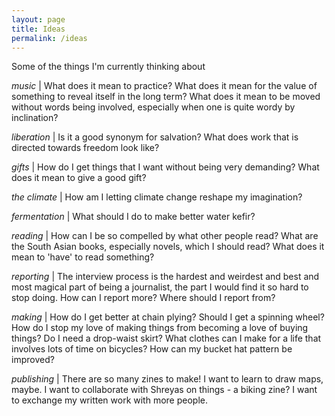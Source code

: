 ```yaml
---
layout: page
title: Ideas
permalink: /ideas
---
```


Some of the things I'm currently thinking about 

_music_ | What does it mean to practice? What does it mean for the value of something to reveal itself in the long term? What does it mean to be moved without words being involved, especially when one is quite wordy by inclination? 

_liberation_ | Is it a good synonym for salvation? What does work that is directed towards freedom look like? 

_gifts_ | How do I get things that I want without being very demanding? What does it mean to give a good gift? 

_the climate_ | How am I letting climate change reshape my imagination? 

_fermentation_ | What should I do to make better water kefir? 

_reading_ | How can I be so compelled by what other people read? What are the South Asian books, especially novels, which I should read? What does it mean to 'have' to read something? 

_reporting_ | The interview process is the hardest and weirdest and best and most magical part of being a journalist, the part I would find it so hard to stop doing. How can I report more? Where should I report from? 

_making_ | How do I get better at chain plying? Should I get a spinning wheel? How do I stop my love of making things from becoming a love of buying things? Do I need a drop-waist skirt? What clothes can I make for a life that involves lots of time on bicycles? How can my bucket hat pattern be improved? 

_publishing_ | There are so many zines to make! I want to learn to draw maps, maybe. I want to collaborate with Shreyas on things - a biking zine? I want to exchange my written work with more people. 
